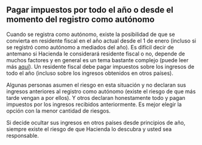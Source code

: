 ## Pagar impuestos por todo el año o desde el momento del registro como autónomo

Cuando se registra como autónomo, existe la posibilidad de que se convierta en residente fiscal en el año actual desde el 1 de enero (incluso si se registró como autónomo a mediados del año). Es difícil decir de antemano si Hacienda le considerará residente fiscal o no, depende de muchos factores y en general es un tema bastante complejo (puede leer más [aquí](https://www.xolo.io/es-en/faq/xolo-spain/category/your-obligations-as-a-freelancer/article/who-is-required-to-file-the-personal-income-tax-return-renta)). Un residente fiscal debe pagar impuestos sobre los ingresos de todo el año (incluso sobre los ingresos obtenidos en otros países).

Algunas personas asumen el riesgo en esta situación y no declaran sus ingresos anteriores al registro como autónomo (existe el riesgo de que más tarde vengan a por ellos). Y otros declaran honestamente todo y pagan impuestos por los ingresos recibidos anteriormente. Es mejor elegir la opción con la menor cantidad de riesgos.

Si decide ocultar sus ingresos en otros países desde principios de año, siempre existe el riesgo de que Hacienda lo descubra y usted sea responsable. 

